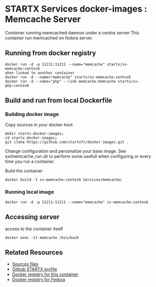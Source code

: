 # STARTX Services docker-images : Memcache Server

Container running memcached daemon under a centos server
This container run memcached on fedora server. 

## Running from docker registry

	docker run -d -p 11211:11211 --name="memcache" startx/sv-memcache:centos6
	when linked to another container
	docker run -d --name="memcache" startx/sv-memcache:centos6
	docker run -d --name="php" --link memcache:memcache startx/sv-php:centos6

## Build and run from local Dockerfile
### Building docker image
Copy sources in your docker host 

	mkdir startx-docker-images; 
	cd startx-docker-images;
	git clone https://github.com/startxfr/docker-images.git .

Change configuration and personalize your base image. See sx/memcache_run.sh to perform some usefull when configuring or every time you run a container.

Build the container

	docker build -t sv-memcache:centos6 Services/memcache/

### Running local image

	docker run -d -p 11211:11211 --name="memcache" sv-memcache:centos6

## Accessing server
access to the container itself

	docker exec -it memcache /bin/bash

## Related Resources
* [Sources files](https://github.com/startxfr/docker-images/tree/master/Services/memcache)
* [Github STARTX profile](https://github.com/startxfr/docker-images)
* [Docker registry for this container](https://registry.hub.docker.com/u/startx/sv-memcache/)
* [Docker registry for Fedora](https://registry.hub.docker.com/u/fedora/)